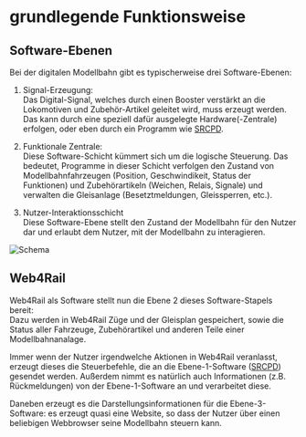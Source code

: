 # grundlegende Funktionsweise

## Software-Ebenen

Bei der digitalen Modellbahn gibt es typischerweise drei Software-Ebenen:

1. Signal-Erzeugung:  
Das Digital-Signal, welches durch einen Booster verstärkt an die Lokomotiven und Zubehör-Artikel geleitet wird, muss erzeugt werden.
Das kann durch eine speziell dafür ausgelegte Hardware(-Zentrale) erfolgen, oder eben durch ein Programm wie [SRCPD].  
  
2. Funktionale Zentrale:  
Diese Software-Schicht kümmert sich um die logische Steuerung. Das bedeutet, Programme in dieser Schicht verfolgen den Zustand von Modellbahnfahrzeugen (Position, Geschwindikeit, Status der Funktionen) und Zubehörartikeln (Weichen, Relais, Signale) und verwalten die Gleisanlage (Besetztmeldungen, Gleissperren, etc.).  
  
3. Nutzer-Interaktionsschicht  
Diese Software-Ebene stellt den Zustand der Modellbahn für den Nutzer dar und erlaubt dem Nutzer, mit der Modellbahn zu interagieren.

![Schema](http://www.plantuml.com/plantuml/proxy?cache=no&src=https://raw.githubusercontent.com/srsoftware-de/Web4Rail/master/doc/schema.plantuml)

## Web4Rail

Web4Rail als Software stellt nun die Ebene 2 dieses Software-Stapels bereit:  
Dazu werden in Web4Rail Züge und der Gleisplan gespeichert, sowie die Status aller Fahrzeuge, Zubehörartikel und anderen Teile einer Modellbahnanalage.

Immer wenn der Nutzer irgendwelche Aktionen in Web4Rail veranlasst, erzeugt dieses die Steuerbefehle, die an die Ebene-1-Software ([SRCPD]) gesendet werden.
Außerdem nimmt es natürlich auch Informationen (z.B. Rückmeldungen) von der Ebene-1-Software an und verarbeitet diese.

Daneben erzeugt es die Darstellungsinformationen für die Ebene-3-Software: es erzeugt quasi eine Website, so dass der Nutzer über einen beliebigen Webbrowser seine Modellbahn steuern kann.


[SRCPD]: http://srcpd.sourceforge.net/srcpd/
